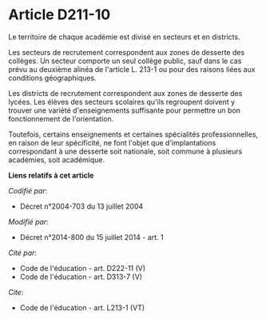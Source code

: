 # Article D211-10

Le territoire de chaque académie est divisé en secteurs et en districts. 

Les secteurs de recrutement correspondent aux zones de desserte des collèges. Un secteur comporte un seul collège public,
sauf dans le cas prévu au deuxième alinéa de l'article L. 213-1 ou pour des raisons liées aux conditions géographiques. 

Les districts de recrutement correspondent aux zones de desserte des lycées. Les élèves des secteurs scolaires qu'ils
regroupent doivent y trouver une variété d'enseignements suffisante pour permettre un bon fonctionnement de l'orientation. 

Toutefois, certains enseignements et certaines spécialités professionnelles, en raison de leur spécificité, ne font l'objet
que d'implantations correspondant à une desserte soit nationale, soit commune à plusieurs académies, soit académique.

**Liens relatifs à cet article**

_Codifié par_:

  - Décret n°2004-703 du 13 juillet 2004

_Modifié par_:

  - Décret n°2014-800 du 15 juillet 2014 - art. 1

_Cité par_:

  - Code de l'éducation - art. D222-11 (V)
  - Code de l'éducation - art. D313-7 (V)

_Cite_:

  - Code de l'éducation - art. L213-1 (VT)
